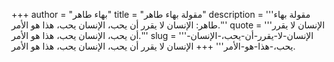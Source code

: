 +++
author = "بهاء طاهر"
title = "مقولة بهاء طاهر"
description = '''مقولة بهاء طاهر: الإنسان لا يقرر أن يحب، الإنسان يحب، هذا هو الأمر.'''
quote = '''الإنسان لا يقرر أن يحب، الإنسان يحب، هذا هو الأمر.'''
slug = '''الإنسان-لا-يقرر-أن-يحب،-الإنسان-يحب،-هذا-هو-الأمر'''
+++
الإنسان لا يقرر أن يحب، الإنسان يحب، هذا هو الأمر.
